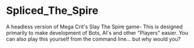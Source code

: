 # Spliced_The_Spire
A headless version of Mega Crit's Slay The Spire game- This is designed primarily to make development of Bots, AI's and other "Players" easier. You can also play this yourself from the command line... but why would you?

